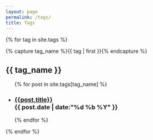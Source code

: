 ```yaml
---
layout: page
permalink: /tags/
title: Tags
---
```


{% for tag in site.tags %}
  <div class="tags-group">
    {% capture tag_name %}{{ tag | first }}{% endcapture %}
    <div id="#{{ tag_name | slugize }}"></div>
    <h2 class="tag-head">{{ tag_name }}</h2>
    <a name="{{ tag_name | slugize }}"></a>
    <ul>
    {% for post in site.tags[tag_name] %}
    <li>
      <h3>
          <a href="{{ post.url | prepend: site.baseurl | replace: '//', '/' }}">{{post.title}}</a><br>
          <time>{{ post.date | date:"%d %b %Y" }}</time>
      </h3>
    </li>
    {% endfor %}
    </ul>
  </div>
{% endfor %}